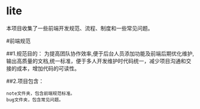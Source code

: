 lite
====

本项目收集了一些前端开发规范、流程、制度和一些常见问题。

#前端规范

##1.规范目的：
为提高团队协作效率,便于后台人员添加功能及前端后期优化维护,输出高质量的文档,统一标准，便于多人开发维护时代码统一，减少项目沟通和交接的成本，增加代码的可读性。

##2.项目包含：
```
note文件夹，包含前端规范标准。
bug文件夹，包含常见问题。
```